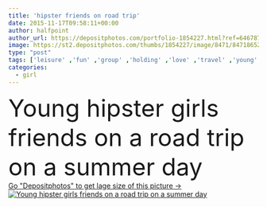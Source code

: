```yaml
---
title: 'hipster friends on road trip'
date: 2015-11-17T09:58:11+00:00
author: halfpoint
author_url: https://depositphotos.com/portfolio-1854227.html?ref=64678756
image: https://st2.depositphotos.com/thumbs/1854227/image/8471/84718652/api_thumb_450.jpg?forcejpeg=true
type: "post"
tags: ['leisure' ,'fun' ,'group' ,'holding' ,'love' ,'travel' ,'young' ,'smiling' ,'summer' ,'people' ,'women' ,'sunlight' ,'freedom' ,'laughing' ,'happiness' ,'joy' ,'spring' ,'girls' ,'sunny' ,'friendship' ,'youth' ,'car' ,'road' ,'funky' ,'romantic' ,'lifestyle' ,'together' ,'friends' ,'inside' ,'trendy' ,'trailer' ,'van' ,'vacation' ,'journey' ,'adventure' ,'glasses' ,'trip' ,'enjoying' ,'traveling' ,'camper' ,'camping' ,'caravan' ,'hipster' ,'campervan' ,'Road Trip' ]
categories: 
  - girl
---
```

<div aling="center">
            <font size="60"> Young hipster girls friends on a road trip on a summer day</font>   
</div>
<div>
    <a href='https://st2.depositphotos.com/thumbs/1854227/image/8471/84718652/api_thumb_450.jpg?forcejpeg=true?ref=64678756' target=_blank > Go "Depositphotos" to get lage size of this picture ->
        <img href='https://st2.depositphotos.com/thumbs/1854227/image/8471/84718652/api_thumb_450.jpg?forcejpeg=true?ref=64678756' src='https://st2.depositphotos.com/1854227/8471/i/950/depositphotos_84718652-stock-photo-hipster-friends-on-road-trip.jpg?forcejpeg=true' alt='Young hipster girls friends on a road trip on a summer day' >
    </a>
</div>
